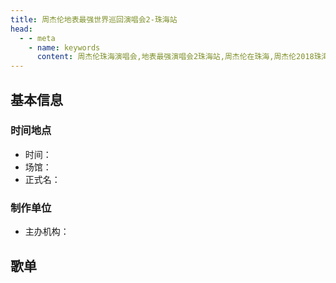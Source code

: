 ```yaml
---
title: 周杰伦地表最强世界巡回演唱会2-珠海站
head:
  - - meta
    - name: keywords
      content: 周杰伦珠海演唱会,地表最强演唱会2珠海站,周杰伦在珠海,周杰伦2018珠海演唱会
---
```


## 基本信息

### 时间地点
- 时间：
- 场馆：
- 正式名：

### 制作单位
- 主办机构：

## 歌单